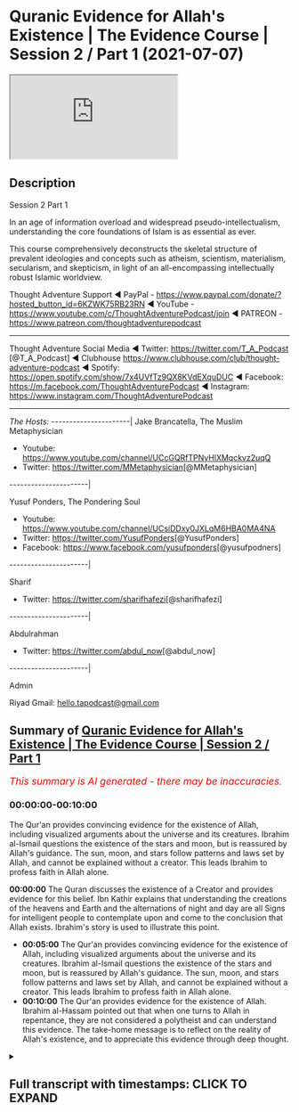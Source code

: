 # Quranic Evidence for Allah's Existence | The Evidence Course | Session 2 / Part 1 (2021-07-07)

<iframe loading='lazy' allow='autoplay' src='https://www.youtube.com/embed/MULVQnMHfEk'></iframe>

## Description

Session 2 Part 1

In an age of information overload and widespread pseudo-intellectualism, understanding the core foundations of Islam is as essential as ever. 

This course comprehensively deconstructs the skeletal structure of prevalent ideologies and concepts such as atheism, scientism, materialism, secularism, and skepticism, in light of an all-encompassing intellectually robust Islamic worldview.

Thought Adventure Support
◄ PayPal - https://www.paypal.com/donate/?hosted_button_id=6KZWK75RB23RN 
◄ YouTube - https://www.youtube.com/c/ThoughtAdventurePodcast/join
◄ PATREON - https://www.patreon.com/thoughtadventurepodcast
____________________________________________________________________

Thought Adventure Social Media
◄ Twitter: https://twitter.com/T_A_Podcast​​ [@T_A_Podcast]
◄ Clubhouse https://www.clubhouse.com/club/thought-adventure-podcast
◄ Spotify: https://open.spotify.com/show/7x4UVfTz9QX8KVdEXquDUC
◄ Facebook: https://m.facebook.com/ThoughtAdventurePodcast
◄ Instagram: https://www.instagram.com/ThoughtAdventurePodcast​

----------------------------------------------------------------

*The Hosts:*
----------------------|
Jake Brancatella, The Muslim Metaphysician

- Youtube: https://www.youtube.com/channel/UCcGQRfTPNyHlXMqckvz2uqQ
- Twitter:  https://twitter.com/MMetaphysician​​ [@MMetaphysician]

----------------------|

Yusuf Ponders, The Pondering Soul

- Youtube: https://www.youtube.com/channel/UCsiDDxy0JXLqM6HBA0MA4NA
- Twitter: https://twitter.com/YusufPonders​​ [@YusufPonders]
- Facebook: https://www.facebook.com/yusufponders​ [@yusufpodners]

----------------------|

Sharif

- Twitter: https://twitter.com/sharifhafezi​​ [@sharifhafezi]

----------------------|

Abdulrahman

- Twitter: https://twitter.com/abdul_now​ [@abdul_now]

----------------------|

Admin

Riyad 
Gmail: hello.tapodcast@gmail.com

## Summary of [Quranic Evidence for Allah's Existence | The Evidence Course | Session 2 / Part 1](https://www.youtube.com/watch?v=MULVQnMHfEk)


*<span style="color:red; font-size:125%">This summary is AI generated - there may be inaccuracies</span>. [](/)*

### <a onclick="modifyYTiframeseektime('0')">00:00:00-00:10:00</a>

The Qur'an provides convincing evidence for the existence of Allah, including visualized arguments about the universe and its creatures. Ibrahim al-Ismail questions the existence of the stars and moon, but is reassured by Allah's guidance. The sun, moon, and stars follow patterns and laws set by Allah, and cannot be explained without a creator. This leads Ibrahim to profess faith in Allah alone.

**<a onclick="modifyYTiframeseektime('0')">00:00:00</a>** The Quran discusses the existence of a Creator and provides evidence for this belief. Ibn Kathir explains that understanding the creations of the heavens and Earth and the alternations of night and day are all Signs for intelligent people to contemplate upon and come to the conclusion that Allah exists. Ibrahim's story is used to illustrate this point.
* **<a onclick="modifyYTiframeseektime('300')">00:05:00</a>** The Qur'an provides convincing evidence for the existence of Allah, including visualized arguments about the universe and its creatures. Ibrahim al-Ismail questions the existence of the stars and moon, but is reassured by Allah's guidance. The sun, moon, and stars follow patterns and laws set by Allah, and cannot be explained without a creator. This leads Ibrahim to profess faith in Allah alone.
* **<a onclick="modifyYTiframeseektime('600')">00:10:00</a>** The Qur'an provides evidence for the existence of Allah. Ibrahim al-Hassam pointed out that when one turns to Allah in repentance, they are not considered a polytheist and can understand this evidence. The take-home message is to reflect on the reality of Allah's existence, and to appreciate this evidence through deep thought.

<details><summary><h2>Full transcript with timestamps: CLICK TO EXPAND</h2></summary>

<a onclick="modifyYTiframeseektime('15')">0:00:15</a> so in the first section  
<a onclick="modifyYTiframeseektime('17')">0:00:17</a> we discussed about the importance of  
<a onclick="modifyYTiframeseektime('20')">0:00:20</a> belief  
<a onclick="modifyYTiframeseektime('21')">0:00:21</a> the approach and the manner by which we  
<a onclick="modifyYTiframeseektime('23')">0:00:23</a> approach this question about  
<a onclick="modifyYTiframeseektime('25')">0:00:25</a> what is our purpose of life we looked at  
<a onclick="modifyYTiframeseektime('28')">0:00:28</a> the limitations of science in answering  
<a onclick="modifyYTiframeseektime('31')">0:00:31</a> this question  
<a onclick="modifyYTiframeseektime('33')">0:00:33</a> and we also looked at the rational  
<a onclick="modifyYTiframeseektime('34')">0:00:34</a> process by which we can use  
<a onclick="modifyYTiframeseektime('37')">0:00:37</a> in order to come to this conclusion or  
<a onclick="modifyYTiframeseektime('38')">0:00:38</a> potentially come to the conclusion  
<a onclick="modifyYTiframeseektime('40')">0:00:40</a> what is our purpose in life now we're  
<a onclick="modifyYTiframeseektime('44')">0:00:44</a> going on to discuss  
<a onclick="modifyYTiframeseektime('45')">0:00:45</a> about does a creator exist and what are  
<a onclick="modifyYTiframeseektime('48')">0:00:48</a> the various  
<a onclick="modifyYTiframeseektime('49')">0:00:49</a> evidences and it's important  
<a onclick="modifyYTiframeseektime('52')">0:00:52</a> from a muslim perspective to understand  
<a onclick="modifyYTiframeseektime('55')">0:00:55</a> how the quran  
<a onclick="modifyYTiframeseektime('56')">0:00:56</a> addresses this particular question about  
<a onclick="modifyYTiframeseektime('59')">0:00:59</a> the existence of allah  
<a onclick="modifyYTiframeseektime('62')">0:01:02</a> now the quranic approach to this  
<a onclick="modifyYTiframeseektime('64')">0:01:04</a> question is unique and that's not just  
<a onclick="modifyYTiframeseektime('66')">0:01:06</a> withstanding the fact that the quran is  
<a onclick="modifyYTiframeseektime('69')">0:01:09</a> inimitable  
<a onclick="modifyYTiframeseektime('70')">0:01:10</a> in its linguistic miracle meaning that  
<a onclick="modifyYTiframeseektime('72')">0:01:12</a> it cannot be matched  
<a onclick="modifyYTiframeseektime('73')">0:01:13</a> and it's a linguistic miracle because  
<a onclick="modifyYTiframeseektime('76')">0:01:16</a> the quran  
<a onclick="modifyYTiframeseektime('77')">0:01:17</a> not only provides ideas that stimulate  
<a onclick="modifyYTiframeseektime('80')">0:01:20</a> the mind  
<a onclick="modifyYTiframeseektime('81')">0:01:21</a> but also the quran affects the emotions  
<a onclick="modifyYTiframeseektime('86')">0:01:26</a> for example allah in the quran states  
<a onclick="modifyYTiframeseektime('90')">0:01:30</a> in chapter three surah al-imran verse  
<a onclick="modifyYTiframeseektime('93')">0:01:33</a> 190  
<a onclick="modifyYTiframeseektime('94')">0:01:34</a> most surely in the creation of the  
<a onclick="modifyYTiframeseektime('96')">0:01:36</a> heavens and the earth  
<a onclick="modifyYTiframeseektime('98')">0:01:38</a> and the alternations of the night and  
<a onclick="modifyYTiframeseektime('100')">0:01:40</a> the day there are signs for men  
<a onclick="modifyYTiframeseektime('102')">0:01:42</a> of understanding and ibrahim  
<a onclick="modifyYTiframeseektime('106')">0:01:46</a> of this particular verse he quotes the  
<a onclick="modifyYTiframeseektime('109')">0:01:49</a> prophet sallallahu alaihi wasallam  
<a onclick="modifyYTiframeseektime('113')">0:01:53</a> who said woe unto he  
<a onclick="modifyYTiframeseektime('116')">0:01:56</a> who recites this verse but does not  
<a onclick="modifyYTiframeseektime('119')">0:01:59</a> contemplate it  
<a onclick="modifyYTiframeseektime('121')">0:02:01</a> so the verse was saying what it was  
<a onclick="modifyYTiframeseektime('123')">0:02:03</a> saying indeed in the creations of the  
<a onclick="modifyYTiframeseektime('125')">0:02:05</a> heavens and the earth  
<a onclick="modifyYTiframeseektime('130')">0:02:10</a> and the alternations of the night and  
<a onclick="modifyYTiframeseektime('132')">0:02:12</a> the day the change  
<a onclick="modifyYTiframeseektime('134')">0:02:14</a> that we see around us that these  
<a onclick="modifyYTiframeseektime('137')">0:02:17</a> are signs for a people of  
<a onclick="modifyYTiframeseektime('141')">0:02:21</a> thinking  
<a onclick="modifyYTiframeseektime('144')">0:02:24</a> and you know just the point about this  
<a onclick="modifyYTiframeseektime('147')">0:02:27</a> word  
<a onclick="modifyYTiframeseektime('148')">0:02:28</a> the people of thinking the word al-bab  
<a onclick="modifyYTiframeseektime('151')">0:02:31</a> it comes linguistically  
<a onclick="modifyYTiframeseektime('152')">0:02:32</a> from the word which means to go to the  
<a onclick="modifyYTiframeseektime('155')">0:02:35</a> very inner  
<a onclick="modifyYTiframeseektime('156')">0:02:36</a> core of the fruit so when it says that  
<a onclick="modifyYTiframeseektime('159')">0:02:39</a> understanding the creations of the  
<a onclick="modifyYTiframeseektime('161')">0:02:41</a> heavens and the earth  
<a onclick="modifyYTiframeseektime('163')">0:02:43</a> really thinking about it contemplating  
<a onclick="modifyYTiframeseektime('165')">0:02:45</a> about it  
<a onclick="modifyYTiframeseektime('166')">0:02:46</a> all the alternations of night and day  
<a onclick="modifyYTiframeseektime('168')">0:02:48</a> the changes that we  
<a onclick="modifyYTiframeseektime('170')">0:02:50</a> see within the universe if you really  
<a onclick="modifyYTiframeseektime('173')">0:02:53</a> think going to the  
<a onclick="modifyYTiframeseektime('174')">0:02:54</a> deep understanding a deep enlightened  
<a onclick="modifyYTiframeseektime('177')">0:02:57</a> approach to this  
<a onclick="modifyYTiframeseektime('179')">0:02:59</a> that there are signs for people signs  
<a onclick="modifyYTiframeseektime('182')">0:03:02</a> for what  
<a onclick="modifyYTiframeseektime('183')">0:03:03</a> for the existence of allah  
<a onclick="modifyYTiframeseektime('186')">0:03:06</a> and so this is why the prophet  
<a onclick="modifyYTiframeseektime('189')">0:03:09</a> sallallahu alaihi wasallam  
<a onclick="modifyYTiframeseektime('191')">0:03:11</a> said woe unto the one who recites it but  
<a onclick="modifyYTiframeseektime('194')">0:03:14</a> does not contemplate it  
<a onclick="modifyYTiframeseektime('195')">0:03:15</a> contemplate upon the verse and what the  
<a onclick="modifyYTiframeseektime('198')">0:03:18</a> verse is telling us to contemplate upon  
<a onclick="modifyYTiframeseektime('200')">0:03:20</a> which is the creation the universe  
<a onclick="modifyYTiframeseektime('202')">0:03:22</a> around us  
<a onclick="modifyYTiframeseektime('204')">0:03:24</a> hence the quran calls upon humanity to  
<a onclick="modifyYTiframeseektime('208')">0:03:28</a> contemplate upon the universe  
<a onclick="modifyYTiframeseektime('209')">0:03:29</a> and what it contains and it is through  
<a onclick="modifyYTiframeseektime('211')">0:03:31</a> this deep reflection  
<a onclick="modifyYTiframeseektime('213')">0:03:33</a> this deep study that we will come to the  
<a onclick="modifyYTiframeseektime('215')">0:03:35</a> conclusion  
<a onclick="modifyYTiframeseektime('216')">0:03:36</a> about the existence of one absolute  
<a onclick="modifyYTiframeseektime('218')">0:03:38</a> creator allah  
<a onclick="modifyYTiframeseektime('220')">0:03:40</a> this forms therefore part of the quranic  
<a onclick="modifyYTiframeseektime('223')">0:03:43</a> method or the the quranic method  
<a onclick="modifyYTiframeseektime('225')">0:03:45</a> in approaching the belief in the creator  
<a onclick="modifyYTiframeseektime('227')">0:03:47</a> as ibn kathy goes on to state about that  
<a onclick="modifyYTiframeseektime('230')">0:03:50</a> verse of quran  
<a onclick="modifyYTiframeseektime('231')">0:03:51</a> where he says referring to the part of  
<a onclick="modifyYTiframeseektime('233')">0:03:53</a> the ayah that states  
<a onclick="modifyYTiframeseektime('236')">0:03:56</a> there are indeed that these are  
<a onclick="modifyYTiframeseektime('240')">0:04:00</a> for indeed signs of men of understanding  
<a onclick="modifyYTiframeseektime('242')">0:04:02</a> he says referring to the intelligent  
<a onclick="modifyYTiframeseektime('245')">0:04:05</a> sound rational minds that contemplate  
<a onclick="modifyYTiframeseektime('248')">0:04:08</a> about the true reality of things  
<a onclick="modifyYTiframeseektime('250')">0:04:10</a> unlike the deaf and the mute who do not  
<a onclick="modifyYTiframeseektime('252')">0:04:12</a> have sound comprehension  
<a onclick="modifyYTiframeseektime('254')">0:04:14</a> death in the mute here is meant in a  
<a onclick="modifyYTiframeseektime('255')">0:04:15</a> metaphorical sense  
<a onclick="modifyYTiframeseektime('257')">0:04:17</a> so the quran demonstrates that through  
<a onclick="modifyYTiframeseektime('259')">0:04:19</a> deep enlightened rational thought  
<a onclick="modifyYTiframeseektime('261')">0:04:21</a> that about the universe through a  
<a onclick="modifyYTiframeseektime('264')">0:04:24</a> rational comprehension  
<a onclick="modifyYTiframeseektime('265')">0:04:25</a> about the existence of things around us  
<a onclick="modifyYTiframeseektime('267')">0:04:27</a> that we can come to the existence  
<a onclick="modifyYTiframeseektime('269')">0:04:29</a> come to the the knowledge that our  
<a onclick="modifyYTiframeseektime('271')">0:04:31</a> creator exists  
<a onclick="modifyYTiframeseektime('272')">0:04:32</a> and that allah dies the originator of  
<a onclick="modifyYTiframeseektime('275')">0:04:35</a> this universe  
<a onclick="modifyYTiframeseektime('276')">0:04:36</a> and this is clearly demonstrated in the  
<a onclick="modifyYTiframeseektime('279')">0:04:39</a> story of ibrahim  
<a onclick="modifyYTiframeseektime('282')">0:04:42</a> who in the verse of quran chapter number  
<a onclick="modifyYTiframeseektime('285')">0:04:45</a> 6 verse 74 to 80  
<a onclick="modifyYTiframeseektime('288')">0:04:48</a> it mentions remember when ibrahim said  
<a onclick="modifyYTiframeseektime('291')">0:04:51</a> to his  
<a onclick="modifyYTiframeseektime('291')">0:04:51</a> uh said to azer  
<a onclick="modifyYTiframeseektime('295')">0:04:55</a> do you take idols for gods surely i see  
<a onclick="modifyYTiframeseektime('298')">0:04:58</a> you and your people in manifest era  
<a onclick="modifyYTiframeseektime('301')">0:05:01</a> thus we were showing ibrahim the  
<a onclick="modifyYTiframeseektime('304')">0:05:04</a> kingdoms of the heavens and the earth  
<a onclick="modifyYTiframeseektime('306')">0:05:06</a> that he might be of those who have sure  
<a onclick="modifyYTiframeseektime('309')">0:05:09</a> faith  
<a onclick="modifyYTiframeseektime('310')">0:05:10</a> so when the night out spread over  
<a onclick="modifyYTiframeseektime('312')">0:05:12</a> ibrahim he saw a star  
<a onclick="modifyYTiframeseektime('315')">0:05:15</a> he said this is my lord  
<a onclick="modifyYTiframeseektime('319')">0:05:19</a> questioning but when the star set in the  
<a onclick="modifyYTiframeseektime('322')">0:05:22</a> morning he said  
<a onclick="modifyYTiframeseektime('324')">0:05:24</a> this cannot be my lord because it has  
<a onclick="modifyYTiframeseektime('326')">0:05:26</a> passed  
<a onclick="modifyYTiframeseektime('327')">0:05:27</a> away and i do not like the transitory  
<a onclick="modifyYTiframeseektime('330')">0:05:30</a> transitory gods on the next day when he  
<a onclick="modifyYTiframeseektime('333')">0:05:33</a> saw on the next night when he saw the  
<a onclick="modifyYTiframeseektime('335')">0:05:35</a> moon rising he said  
<a onclick="modifyYTiframeseektime('336')">0:05:36</a> this is my lord but when the moon said  
<a onclick="modifyYTiframeseektime('339')">0:05:39</a> he said  
<a onclick="modifyYTiframeseektime('339')">0:05:39</a> if my lord had not guided me then i  
<a onclick="modifyYTiframeseektime('342')">0:05:42</a> shall  
<a onclick="modifyYTiframeseektime('343')">0:05:43</a> surely be of those who have gone astray  
<a onclick="modifyYTiframeseektime('346')">0:05:46</a> in the morning when ibrahim saw the sun  
<a onclick="modifyYTiframeseektime('349')">0:05:49</a> rising he said this must be my lord  
<a onclick="modifyYTiframeseektime('352')">0:05:52</a> because this is greater than the star  
<a onclick="modifyYTiframeseektime('353')">0:05:53</a> and the moon but when he saw the sun  
<a onclick="modifyYTiframeseektime('356')">0:05:56</a> set he said o my people surely  
<a onclick="modifyYTiframeseektime('359')">0:05:59</a> i am free from what you associate and i  
<a onclick="modifyYTiframeseektime('362')">0:06:02</a> have sincerely turned myself  
<a onclick="modifyYTiframeseektime('364')">0:06:04</a> to him who originated the heavens and  
<a onclick="modifyYTiframeseektime('366')">0:06:06</a> the earth  
<a onclick="modifyYTiframeseektime('367')">0:06:07</a> and i am not of one of those who are the  
<a onclick="modifyYTiframeseektime('369')">0:06:09</a> mushrikeen  
<a onclick="modifyYTiframeseektime('370')">0:06:10</a> the people who commit shirk and  
<a onclick="modifyYTiframeseektime('372')">0:06:12</a> polytheism  
<a onclick="modifyYTiframeseektime('374')">0:06:14</a> so here the quran gives a very potent  
<a onclick="modifyYTiframeseektime('377')">0:06:17</a> visualized argument about those things  
<a onclick="modifyYTiframeseektime('380')">0:06:20</a> that exist within the universe  
<a onclick="modifyYTiframeseektime('383')">0:06:23</a> ibrahim al-islam according to when he's  
<a onclick="modifyYTiframeseektime('386')">0:06:26</a> saying this is my lord he's speaking to  
<a onclick="modifyYTiframeseektime('387')">0:06:27</a> the people  
<a onclick="modifyYTiframeseektime('388')">0:06:28</a> so he's not affirming this about the  
<a onclick="modifyYTiframeseektime('390')">0:06:30</a> star of the moon or the sun  
<a onclick="modifyYTiframeseektime('392')">0:06:32</a> he's questioning them about this and  
<a onclick="modifyYTiframeseektime('394')">0:06:34</a> ibrahimo  
<a onclick="modifyYTiframeseektime('395')">0:06:35</a> islam he's explaining that look the  
<a onclick="modifyYTiframeseektime('397')">0:06:37</a> stars rose  
<a onclick="modifyYTiframeseektime('399')">0:06:39</a> and the star set the moon rose and the  
<a onclick="modifyYTiframeseektime('402')">0:06:42</a> moon  
<a onclick="modifyYTiframeseektime('402')">0:06:42</a> set the sun rose and it set  
<a onclick="modifyYTiframeseektime('406')">0:06:46</a> they follow regulations they  
<a onclick="modifyYTiframeseektime('409')">0:06:49</a> change they follow certain laws  
<a onclick="modifyYTiframeseektime('413')">0:06:53</a> they're imposed upon by certain patterns  
<a onclick="modifyYTiframeseektime('417')">0:06:57</a> the question then becomes why believe in  
<a onclick="modifyYTiframeseektime('420')">0:07:00</a> something  
<a onclick="modifyYTiframeseektime('421')">0:07:01</a> which is limited and dependent upon  
<a onclick="modifyYTiframeseektime('423')">0:07:03</a> those laws for it to exist  
<a onclick="modifyYTiframeseektime('426')">0:07:06</a> rather the question then becomes that  
<a onclick="modifyYTiframeseektime('429')">0:07:09</a> actually we should free ourselves  
<a onclick="modifyYTiframeseektime('431')">0:07:11</a> from the limited dependent things but  
<a onclick="modifyYTiframeseektime('433')">0:07:13</a> worship the one that imposed the law  
<a onclick="modifyYTiframeseektime('436')">0:07:16</a> and the order and the creation of these  
<a onclick="modifyYTiframeseektime('438')">0:07:18</a> things  
<a onclick="modifyYTiframeseektime('441')">0:07:21</a> so this is what the quran is pointing to  
<a onclick="modifyYTiframeseektime('443')">0:07:23</a> in the story of ibrahim al-islam  
<a onclick="modifyYTiframeseektime('445')">0:07:25</a> that those things which are limited and  
<a onclick="modifyYTiframeseektime('447')">0:07:27</a> dependent are dependent upon  
<a onclick="modifyYTiframeseektime('450')">0:07:30</a> a law giver they're following laws so  
<a onclick="modifyYTiframeseektime('453')">0:07:33</a> there must be a law giver  
<a onclick="modifyYTiframeseektime('454')">0:07:34</a> of those celestial objects no matter how  
<a onclick="modifyYTiframeseektime('457')">0:07:37</a> great they  
<a onclick="modifyYTiframeseektime('458')">0:07:38</a> are they require something other than  
<a onclick="modifyYTiframeseektime('460')">0:07:40</a> themselves to determine these laws  
<a onclick="modifyYTiframeseektime('462')">0:07:42</a> that something can only be the one that  
<a onclick="modifyYTiframeseektime('465')">0:07:45</a> that something  
<a onclick="modifyYTiframeseektime('466')">0:07:46</a> can only be the one who created the  
<a onclick="modifyYTiframeseektime('468')">0:07:48</a> stars the moon the sun  
<a onclick="modifyYTiframeseektime('470')">0:07:50</a> the universe as a whole and could have  
<a onclick="modifyYTiframeseektime('472')">0:07:52</a> ordained  
<a onclick="modifyYTiframeseektime('473')">0:07:53</a> that these weak limited needy objects  
<a onclick="modifyYTiframeseektime('476')">0:07:56</a> the laws that they are governed by  
<a onclick="modifyYTiframeseektime('479')">0:07:59</a> indeed to this day no theory whether  
<a onclick="modifyYTiframeseektime('482')">0:08:02</a> framed in the  
<a onclick="modifyYTiframeseektime('484')">0:08:04</a> newtonian or quantum mechanics  
<a onclick="modifyYTiframeseektime('487')">0:08:07</a> and physics gives an explanation to the  
<a onclick="modifyYTiframeseektime('490')">0:08:10</a> fundamental point  
<a onclick="modifyYTiframeseektime('493')">0:08:13</a> that argument of why do bodies exist  
<a onclick="modifyYTiframeseektime('497')">0:08:17</a> in the way that they do and  
<a onclick="modifyYTiframeseektime('500')">0:08:20</a> can these things that exist which are  
<a onclick="modifyYTiframeseektime('502')">0:08:22</a> limited and needy and dependent  
<a onclick="modifyYTiframeseektime('504')">0:08:24</a> exist without a creator and an  
<a onclick="modifyYTiframeseektime('507')">0:08:27</a> originator  
<a onclick="modifyYTiframeseektime('509')">0:08:29</a> and most what they do is they describe  
<a onclick="modifyYTiframeseektime('512')">0:08:32</a> how things exist they might provide to  
<a onclick="modifyYTiframeseektime('515')">0:08:35</a> us  
<a onclick="modifyYTiframeseektime('516')">0:08:36</a> a mechanistic explanation to the  
<a onclick="modifyYTiframeseektime('519')">0:08:39</a> universe  
<a onclick="modifyYTiframeseektime('521')">0:08:41</a> but what they can't do is explain to us  
<a onclick="modifyYTiframeseektime('524')">0:08:44</a> why the thing the agency behind that  
<a onclick="modifyYTiframeseektime('527')">0:08:47</a> mechanism  
<a onclick="modifyYTiframeseektime('528')">0:08:48</a> why that mechanism exists in the first  
<a onclick="modifyYTiframeseektime('530')">0:08:50</a> place  
<a onclick="modifyYTiframeseektime('532')">0:08:52</a> so reflecting on the universe only leads  
<a onclick="modifyYTiframeseektime('535')">0:08:55</a> us to understanding  
<a onclick="modifyYTiframeseektime('537')">0:08:57</a> for a need for the creator this is what  
<a onclick="modifyYTiframeseektime('539')">0:08:59</a> the quran  
<a onclick="modifyYTiframeseektime('540')">0:09:00</a> and allah is suggesting within the quran  
<a onclick="modifyYTiframeseektime('544')">0:09:04</a> and that there must be something that's  
<a onclick="modifyYTiframeseektime('546')">0:09:06</a> absolutely independent of creation  
<a onclick="modifyYTiframeseektime('548')">0:09:08</a> in order to explain the existence of  
<a onclick="modifyYTiframeseektime('550')">0:09:10</a> dependent limited things  
<a onclick="modifyYTiframeseektime('552')">0:09:12</a> this point is further illustrated in the  
<a onclick="modifyYTiframeseektime('555')">0:09:15</a> verse that describes the creator as  
<a onclick="modifyYTiframeseektime('557')">0:09:17</a> a summit when the well-known  
<a onclick="modifyYTiframeseektime('561')">0:09:21</a> well-recited surah surah iqlas  
<a onclick="modifyYTiframeseektime('564')">0:09:24</a> what allah says allah is a summit  
<a onclick="modifyYTiframeseektime('570')">0:09:30</a> in arabic language as-samad means  
<a onclick="modifyYTiframeseektime('573')">0:09:33</a> the one without need without  
<a onclick="modifyYTiframeseektime('575')">0:09:35</a> incompleteness  
<a onclick="modifyYTiframeseektime('577')">0:09:37</a> whole self-sufficient requiring nothing  
<a onclick="modifyYTiframeseektime('580')">0:09:40</a> else for  
<a onclick="modifyYTiframeseektime('581')">0:09:41</a> its existence  
<a onclick="modifyYTiframeseektime('584')">0:09:44</a> and also as samad means that which  
<a onclick="modifyYTiframeseektime('588')">0:09:48</a> other things require its existence for  
<a onclick="modifyYTiframeseektime('591')">0:09:51</a> so allah  
<a onclick="modifyYTiframeseektime('593')">0:09:53</a> is describing in the quran  
<a onclick="modifyYTiframeseektime('596')">0:09:56</a> his nature his subhana with allah's  
<a onclick="modifyYTiframeseektime('598')">0:09:58</a> nature  
<a onclick="modifyYTiframeseektime('599')">0:09:59</a> which is that allah is assamed  
<a onclick="modifyYTiframeseektime('601')">0:10:01</a> independent  
<a onclick="modifyYTiframeseektime('602')">0:10:02</a> self-sufficient free of any need  
<a onclick="modifyYTiframeseektime('606')">0:10:06</a> but upon which all other things depend  
<a onclick="modifyYTiframeseektime('609')">0:10:09</a> their existence for  
<a onclick="modifyYTiframeseektime('611')">0:10:11</a> and this is a point that was recognized  
<a onclick="modifyYTiframeseektime('613')">0:10:13</a> by ibrahim alaihissalam  
<a onclick="modifyYTiframeseektime('615')">0:10:15</a> when he said i have sincerely turned  
<a onclick="modifyYTiframeseektime('618')">0:10:18</a> myself to him  
<a onclick="modifyYTiframeseektime('619')">0:10:19</a> who originated the heavens and the earth  
<a onclick="modifyYTiframeseektime('622')">0:10:22</a> and indeed i am not  
<a onclick="modifyYTiframeseektime('624')">0:10:24</a> one of the polytheists so we can  
<a onclick="modifyYTiframeseektime('626')">0:10:26</a> understand that the quranic approach  
<a onclick="modifyYTiframeseektime('629')">0:10:29</a> the take home message here is the  
<a onclick="modifyYTiframeseektime('631')">0:10:31</a> quranic approach  
<a onclick="modifyYTiframeseektime('632')">0:10:32</a> tells us to reflect or to sense the  
<a onclick="modifyYTiframeseektime('635')">0:10:35</a> reality  
<a onclick="modifyYTiframeseektime('636')">0:10:36</a> but not only just to sense the reality  
<a onclick="modifyYTiframeseektime('639')">0:10:39</a> but to  
<a onclick="modifyYTiframeseektime('639')">0:10:39</a> really really think about this reality  
<a onclick="modifyYTiframeseektime('642')">0:10:42</a> in a  
<a onclick="modifyYTiframeseektime('643')">0:10:43</a> deep way and through that thought  
<a onclick="modifyYTiframeseektime('646')">0:10:46</a> through that comprehension do we come to  
<a onclick="modifyYTiframeseektime('649')">0:10:49</a> the knowledge and the signs for the  
<a onclick="modifyYTiframeseektime('650')">0:10:50</a> existence of the creator  
<a onclick="modifyYTiframeseektime('652')">0:10:52</a> and just as a quick side point  
<a onclick="modifyYTiframeseektime('655')">0:10:55</a> if things are easy and you acquire them  
<a onclick="modifyYTiframeseektime('658')">0:10:58</a> easily  
<a onclick="modifyYTiframeseektime('659')">0:10:59</a> then you will not appreciate what you  
<a onclick="modifyYTiframeseektime('661')">0:11:01</a> have  
<a onclick="modifyYTiframeseektime('662')">0:11:02</a> when you really have to struggle and  
<a onclick="modifyYTiframeseektime('664')">0:11:04</a> think about something  
<a onclick="modifyYTiframeseektime('666')">0:11:06</a> and you come to the conclusion upon that  
<a onclick="modifyYTiframeseektime('668')">0:11:08</a> thing for through hard work for a mental  
<a onclick="modifyYTiframeseektime('670')">0:11:10</a> exercise in this case  
<a onclick="modifyYTiframeseektime('672')">0:11:12</a> then you can really appreciate what you  
<a onclick="modifyYTiframeseektime('674')">0:11:14</a> have  
<a onclick="modifyYTiframeseektime('675')">0:11:15</a> this is in essence what it means to  
<a onclick="modifyYTiframeseektime('677')">0:11:17</a> contemplate about the signs for the  
<a onclick="modifyYTiframeseektime('678')">0:11:18</a> existence of the creator  
<a onclick="modifyYTiframeseektime('680')">0:11:20</a> and the next video we're going into a  
<a onclick="modifyYTiframeseektime('682')">0:11:22</a> bit more detail  
<a onclick="modifyYTiframeseektime('684')">0:11:24</a> with regards to the evidences for the  
<a onclick="modifyYTiframeseektime('686')">0:11:26</a> existence of  
<a onclick="modifyYTiframeseektime('687')">0:11:27</a> the creator of the subhanallah darla  
</details>